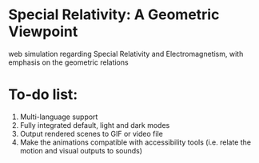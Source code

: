 # Special Relativity: A Geometric Viewpoint
web simulation regarding Special Relativity and Electromagnetism, with emphasis on the geometric relations

# To-do list:
1. Multi-language support
2. Fully integrated default, light and dark modes
3. Output rendered scenes to GIF or video file
4. Make the animations compatible with accessibility tools (i.e. relate the motion and visual outputs to sounds)
